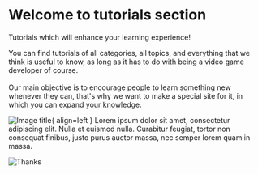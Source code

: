 # Welcome to tutorials section

Tutorials which will enhance your learning experience!

You can find tutorials of all categories, all topics, and everything that we think is useful to know, as long as it has to do with being a video game developer of course.<br><br>
Our main objective is to encourage people to learn something new whenever they can, that's why we want to make a special site for it, in which you can expand your knowledge.


![Image title](https://dummyimage.com/600x400/eee/aaa){ align=left } Lorem ipsum dolor sit amet, consectetur adipiscing elit. Nulla et euismod nulla. Curabitur feugiat, tortor non consequat finibus, justo purus auctor massa, nec semper lorem quam in massa.


![Thanks](https://github.com/Rodevs-Helpers/Helpers-Documents/blob/editing/images/thanks.jpg?raw=true)
